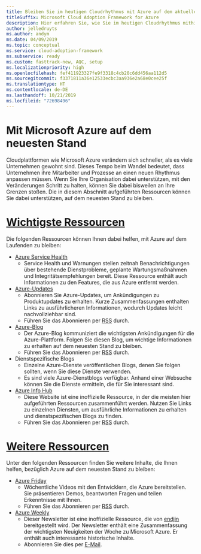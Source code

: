 ```yaml
---
title: Bleiben Sie im heutigen Cloudrhythmus mit Azure auf dem aktuellen Stand.
titleSuffix: Microsoft Cloud Adoption Framework for Azure
description: Hier erfahren Sie, wie Sie im heutigen Cloudrhythmus mithilfe von Azure den aktuellen Stand sicherstellen und Änderungen verwalten.
author: jelledruyts
ms.author: andym
ms.date: 04/09/2019
ms.topic: conceptual
ms.service: cloud-adoption-framework
ms.subservice: ready
ms.custom: fasttrack-new, AQC, setup
ms.localizationpriority: high
ms.openlocfilehash: fef411923327fe9f3318c4cb20c6dd456aa112d5
ms.sourcegitcommit: f3371811a36e12533ecbc3aa936e2a68e0cee25f
ms.translationtype: HT
ms.contentlocale: de-DE
ms.lasthandoff: 10/21/2019
ms.locfileid: "72698496"
---
```

# <a name="stay-current-with-microsoft-azure"></a>Mit Microsoft Azure auf dem neuesten Stand

Cloudplattformen wie Microsoft Azure verändern sich schneller, als es viele Unternehmen gewohnt sind. Dieses Tempo beim Wandel bedeutet, dass Unternehmen ihre Mitarbeiter und Prozesse an einen neuen Rhythmus anpassen müssen. Wenn Sie Ihre Organisation dabei unterstützen, mit den Veränderungen Schritt zu halten, können Sie dabei bisweilen an Ihre Grenzen stoßen. Die in diesem Abschnitt aufgeführten Ressourcen können Sie dabei unterstützen, auf dem neuesten Stand zu bleiben.

<!-- markdownlint-disable MD025 -->

# <a name="top-resourcestabtopresources"></a>[Wichtigste Ressourcen](#tab/TopResources)

<!-- markdownlint-enable MD025 -->

Die folgenden Ressourcen können Ihnen dabei helfen, mit Azure auf dem Laufenden zu bleiben:

- [Azure Service Health](https://docs.microsoft.com/azure/service-health/service-health-overview)
  - Service Health und Warnungen stellen zeitnah Benachrichtigungen über bestehende Dienstprobleme, geplante Wartungsmaßnahmen und Integritätsempfehlungen bereit. Diese Ressource enthält auch Informationen zu den Features, die aus Azure entfernt werden.
- [Azure-Updates](https://azure.microsoft.com/updates)
  - Abonnieren Sie Azure-Updates, um Ankündigungen zu Produktupdates zu erhalten. Kurze Zusammenfassungen enthalten Links zu ausführlicheren Informationen, wodurch Updates leicht nachvollziehbar sind.
  - Führen Sie das Abonnieren per [RSS](https://azurecomcdn.azureedge.net/updates/feed) durch.
- [Azure-Blog](https://azure.microsoft.com/blog)
  - Der Azure-Blog kommuniziert die wichtigsten Ankündigungen für die Azure-Plattform. Folgen Sie diesen Blog, um wichtige Informationen zu erhalten auf dem neuesten Stand zu bleiben.
  - Führen Sie das Abonnieren per [RSS](https://azurecomcdn.azureedge.net/blog/feed) durch.
- Dienstspezifische Blogs
  - Einzelne Azure-Dienste veröffentlichen Blogs, denen Sie folgen sollten, wenn Sie diese Dienste verwenden.
  - Es sind viele Azure-Dienstblogs verfügbar. Anhand einer Websuche können Sie die Dienste ermitteln, die für Sie interessant sind.
- [Azure Info Hub](https://azureinfohub.azurewebsites.net)
  - Diese Website ist eine inoffizielle Ressource, in der die meisten hier aufgeführten Ressourcen zusammenführt werden. Nutzen Sie Links zu einzelnen Diensten, um ausführliche Informationen zu erhalten und dienstspezifischen Blogs zu finden.
  - Führen Sie das Abonnieren per [RSS](https://azureinfohub.azurewebsites.net/Feed?serviceTitle=Azure) durch.

<!-- markdownlint-disable MD025 -->

# <a name="additional-resourcestabadditionalresources"></a>[Weitere Ressourcen](#tab/AdditionalResources)

<!-- markdownlint-enable MD025 -->

Unter den folgenden Ressourcen finden Sie weitere Inhalte, die Ihnen helfen, bezüglich Azure auf dem neuesten Stand zu bleiben:

- [Azure Friday](https://channel9.msdn.com/Shows/Azure-Friday)
  - Wöchentliche Videos mit den Entwicklern, die Azure bereitstellen. Sie präsentieren Demos, beantworten Fragen und teilen Erkenntnisse mit Ihnen.
  - Führen Sie das Abonnieren per [RSS](https://channel9.msdn.com/Shows/Azure-Friday/feed) durch.
- [Azure Weekly](https://azureweekly.info)
  - Dieser Newsletter ist eine inoffizielle Ressource, die von [endjin](https://endjin.com) bereitgestellt wird. Der Newsletter enthält eine Zusammenfassung der wichtigsten Neuigkeiten der Woche zu Microsoft Azure. Er enthält auch interessante historische Inhalte.
  - Abonnieren Sie dies per [E-Mail](https://azureweekly.info).
